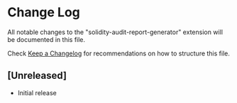 # Change Log

All notable changes to the "solidity-audit-report-generator" extension will be documented in this file.

Check [Keep a Changelog](http://keepachangelog.com/) for recommendations on how to structure this file.

## [Unreleased]

- Initial release